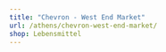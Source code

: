 ```yaml
---
title: "Chevron - West End Market"
url: /athens/chevron-west-end-market/
shop: Lebensmittel
---
```


